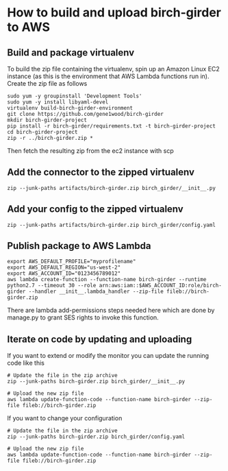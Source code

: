 How to build and upload birch-girder to AWS
===========================================

Build and package virtualenv
----------------------------

To build the zip file containing the virtualenv, spin up an Amazon Linux
EC2 instance (as this is the environment that AWS Lambda functions run
in). Create the zip file as follows

    sudo yum -y groupinstall 'Development Tools'
    sudo yum -y install libyaml-devel
    virtualenv build-birch-girder-environment
    git clone https://github.com/gene1wood/birch-girder
    mkdir birch-girder-project
    pip install -r birch-girder/requirements.txt -t birch-girder-project
    cd birch-girder-project
    zip -r ../birch-girder.zip *

Then fetch the resulting zip from the ec2 instance with scp

Add the connector to the zipped virtualenv
------------------------------------------

    zip --junk-paths artifacts/birch-girder.zip birch_girder/__init__.py

Add your config to the zipped virtualenv
----------------------------------------

    zip --junk-paths artifacts/birch-girder.zip birch_girder/config.yaml

Publish package to AWS Lambda
-----------------------------

    export AWS_DEFAULT_PROFILE="myprofilename"
    export AWS_DEFAULT_REGION="us-west-2"
    export AWS_ACCOUNT_ID="0123456789012"
    aws lambda create-function --function-name birch-girder --runtime python2.7 --timeout 30 --role arn:aws:iam::$AWS_ACCOUNT_ID:role/birch-girder --handler __init__.lambda_handler --zip-file fileb://birch-girder.zip

There are lambda add-permissions steps needed here which are done by
manage.py to grant SES rights to invoke this function.

Iterate on code by updating and uploading
-----------------------------------------

If you want to extend or modify the monitor you can update the running
code like this

    # Update the file in the zip archive 
    zip --junk-paths birch-girder.zip birch_girder/__init__.py

    # Upload the new zip file
    aws lambda update-function-code --function-name birch-girder --zip-file fileb://birch-girder.zip

If you want to change your configuration

    # Update the file in the zip archive 
    zip --junk-paths birch-girder.zip birch_girder/config.yaml

    # Upload the new zip file
    aws lambda update-function-code --function-name birch-girder --zip-file fileb://birch-girder.zip
